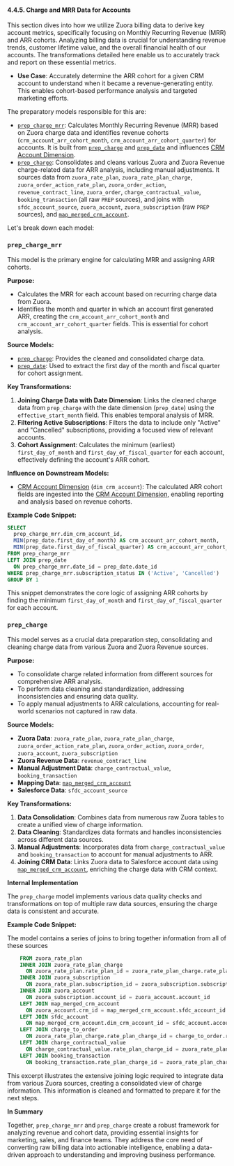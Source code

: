 #### 4.4.5. Charge and MRR Data for Accounts

This section dives into how we utilize Zuora billing data to derive key account metrics, specifically focusing on Monthly Recurring Revenue (MRR) and ARR cohorts. Analyzing billing data is crucial for understanding revenue trends, customer lifetime value, and the overall financial health of our accounts. The transformations detailed here enable us to accurately track and report on these essential metrics.

*   **Use Case**: Accurately determine the ARR cohort for a given CRM account to understand when it became a revenue-generating entity. This enables cohort-based performance analysis and targeted marketing efforts.

The preparatory models responsible for this are:

*   [`prep_charge_mrr`](chapter_445.md): Calculates Monthly Recurring Revenue (MRR) based on Zuora charge data and identifies revenue cohorts (`crm_account_arr_cohort_month`, `crm_account_arr_cohort_quarter`) for accounts. It is built from [`prep_charge`](chapter_446.md) and [`prep_date`](chapter_471.md) and influences [CRM Account Dimension](chapter_3.4.md).
*   [`prep_charge`](chapter_446.md): Consolidates and cleans various Zuora and Zuora Revenue charge-related data for ARR analysis, including manual adjustments. It sources data from `zuora_rate_plan`, `zuora_rate_plan_charge`, `zuora_order_action_rate_plan`, `zuora_order_action`, `revenue_contract_line`, `zuora_order`, `charge_contractual_value`, `booking_transaction` (all raw `PREP` sources), and joins with `sfdc_account_source`, `zuora_account`, `zuora_subscription` (raw `PREP` sources), and [`map_merged_crm_account`](chapter_443.md).

Let's break down each model:

### `prep_charge_mrr`

This model is the primary engine for calculating MRR and assigning ARR cohorts.

**Purpose:**

*   Calculates the MRR for each account based on recurring charge data from Zuora.
*   Identifies the month and quarter in which an account first generated ARR, creating the `crm_account_arr_cohort_month` and `crm_account_arr_cohort_quarter` fields. This is essential for cohort analysis.

**Source Models:**

*   [`prep_charge`](chapter_446.md): Provides the cleaned and consolidated charge data.
*   [`prep_date`](chapter_471.md): Used to extract the first day of the month and fiscal quarter for cohort assignment.

**Key Transformations:**

1.  **Joining Charge Data with Date Dimension**: Links the cleaned charge data from `prep_charge` with the date dimension (`prep_date`) using the `effective_start_month` field. This enables temporal analysis of MRR.
2.  **Filtering Active Subscriptions**: Filters the data to include only "Active" and "Cancelled" subscriptions, providing a focused view of relevant accounts.
3.  **Cohort Assignment**: Calculates the minimum (earliest) `first_day_of_month` and `first_day_of_fiscal_quarter` for each account, effectively defining the account's ARR cohort.

**Influence on Downstream Models:**

*   [CRM Account Dimension](chapter_3.4.md) (`dim_crm_account`): The calculated ARR cohort fields are ingested into the [CRM Account Dimension](chapter_3.4.md), enabling reporting and analysis based on revenue cohorts.

**Example Code Snippet:**

```sql
SELECT
  prep_charge_mrr.dim_crm_account_id,
  MIN(prep_date.first_day_of_month) AS crm_account_arr_cohort_month,
  MIN(prep_date.first_day_of_fiscal_quarter) AS crm_account_arr_cohort_quarter
FROM prep_charge_mrr
LEFT JOIN prep_date
  ON prep_charge_mrr.date_id = prep_date.date_id
WHERE prep_charge_mrr.subscription_status IN ('Active', 'Cancelled')
GROUP BY 1
```

This snippet demonstrates the core logic of assigning ARR cohorts by finding the minimum `first_day_of_month` and `first_day_of_fiscal_quarter` for each account.

### `prep_charge`

This model serves as a crucial data preparation step, consolidating and cleaning charge data from various Zuora and Zuora Revenue sources.

**Purpose:**

*   To consolidate charge related information from different sources for comprehensive ARR analysis.
*   To perform data cleaning and standardization, addressing inconsistencies and ensuring data quality.
*   To apply manual adjustments to ARR calculations, accounting for real-world scenarios not captured in raw data.

**Source Models:**

*   **Zuora Data**: `zuora_rate_plan`, `zuora_rate_plan_charge`, `zuora_order_action_rate_plan`, `zuora_order_action`, `zuora_order`, `zuora_account`, `zuora_subscription`
*   **Zuora Revenue Data**:  `revenue_contract_line`
*   **Manual Adjustment Data**: `charge_contractual_value`, `booking_transaction`
*   **Mapping Data**: [`map_merged_crm_account`](chapter_443.md)
*   **Salesforce Data**:  `sfdc_account_source`

**Key Transformations:**

1.  **Data Consolidation**: Combines data from numerous raw Zuora tables to create a unified view of charge information.
2.  **Data Cleaning**: Standardizes data formats and handles inconsistencies across different data sources.
3.  **Manual Adjustments**: Incorporates data from `charge_contractual_value` and `booking_transaction` to account for manual adjustments to ARR.
4.  **Joining CRM Data**: Links Zuora data to Salesforce account data using [`map_merged_crm_account`](chapter_443.md), enriching the charge data with CRM context.

**Internal Implementation**

The `prep_charge` model implements various data quality checks and transformations on top of multiple raw data sources, ensuring the charge data is consistent and accurate.

**Example Code Snippet:**

The model contains a series of joins to bring together information from all of these sources

```sql
    FROM zuora_rate_plan
    INNER JOIN zuora_rate_plan_charge
      ON zuora_rate_plan.rate_plan_id = zuora_rate_plan_charge.rate_plan_id
    INNER JOIN zuora_subscription
      ON zuora_rate_plan.subscription_id = zuora_subscription.subscription_id
    INNER JOIN zuora_account
      ON zuora_subscription.account_id = zuora_account.account_id
    LEFT JOIN map_merged_crm_account
      ON zuora_account.crm_id = map_merged_crm_account.sfdc_account_id
    LEFT JOIN sfdc_account
      ON map_merged_crm_account.dim_crm_account_id = sfdc_account.account_id
    LEFT JOIN charge_to_order
      ON zuora_rate_plan_charge.rate_plan_charge_id = charge_to_order.rate_plan_charge_id
    LEFT JOIN charge_contractual_value
      ON charge_contractual_value.rate_plan_charge_id = zuora_rate_plan_charge.rate_plan_charge_id
    LEFT JOIN booking_transaction
      ON booking_transaction.rate_plan_charge_id = zuora_rate_plan_charge.rate_plan_charge_id
```

This excerpt illustrates the extensive joining logic required to integrate data from various Zuora sources, creating a consolidated view of charge information. This information is cleaned and formatted to prepare it for the next steps.

**In Summary**

Together, `prep_charge_mrr` and `prep_charge` create a robust framework for analyzing revenue and cohort data, providing essential insights for marketing, sales, and finance teams. They address the core need of converting raw billing data into actionable intelligence, enabling a data-driven approach to understanding and improving business performance.

